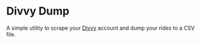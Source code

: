 Divvy Dump
==========

A simple utility to scrape your [Divvy](https://divvybikes.com/) account and dump your rides
to a CSV file.